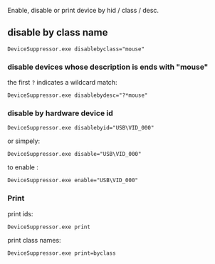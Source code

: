 Enable, disable or print device by hid / class / desc.


## disable by class name 

```
DeviceSuppressor.exe disablebyclass="mouse"
```


### disable devices whose description is ends with "mouse"

the first `?` indicates a wildcard match:

```
DeviceSuppressor.exe disablebydesc="?*mouse"
```

### disable by hardware device id



```
DeviceSuppressor.exe disablebyid="USB\VID_000"
```

or simpely:


```
DeviceSuppressor.exe disable="USB\VID_000"
```

to enable : 

```
DeviceSuppressor.exe enable="USB\VID_000"
```


### Print


print ids:
```
DeviceSuppressor.exe print
```

print class names:
```
DeviceSuppressor.exe print=byclass
```
